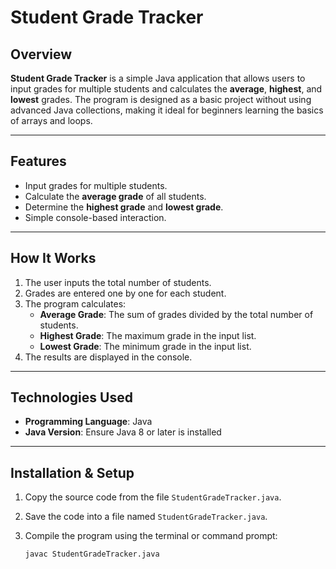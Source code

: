 # Student Grade Tracker  

## Overview  
**Student Grade Tracker** is a simple Java application that allows users to input grades for multiple students and calculates the **average**, **highest**, and **lowest** grades. The program is designed as a basic project without using advanced Java collections, making it ideal for beginners learning the basics of arrays and loops.  

---

## Features  
- Input grades for multiple students.  
- Calculate the **average grade** of all students.  
- Determine the **highest grade** and **lowest grade**.  
- Simple console-based interaction.  

---

## How It Works  
1. The user inputs the total number of students.  
2. Grades are entered one by one for each student.  
3. The program calculates:  
   - **Average Grade**: The sum of grades divided by the total number of students.  
   - **Highest Grade**: The maximum grade in the input list.  
   - **Lowest Grade**: The minimum grade in the input list.  
4. The results are displayed in the console.  

---

## Technologies Used  
- **Programming Language**: Java  
- **Java Version**: Ensure Java 8 or later is installed  

---

## Installation & Setup  
1. Copy the source code from the file `StudentGradeTracker.java`.  

2. Save the code into a file named `StudentGradeTracker.java`.  

3. Compile the program using the terminal or command prompt:  
   ```bash  
   javac StudentGradeTracker.java  
